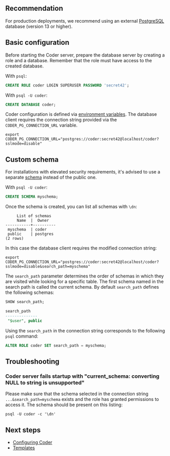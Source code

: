 ## Recommendation

For production deployments, we recommend using an external [PostgreSQL](https://www.postgresql.org/) database (version 13 or higher).

## Basic configuration

Before starting the Coder server, prepare the database server by creating a role and a database.
Remember that the role must have access to the created database.

With `psql`:

```sql
CREATE ROLE coder LOGIN SUPERUSER PASSWORD 'secret42';
```

With `psql -U coder`:

```sql
CREATE DATABASE coder;
```

Coder configuration is defined via [environment variables](../admin/configure.md).
The database client requires the connection string provided via the `CODER_PG_CONNECTION_URL` variable.

```console
export CODER_PG_CONNECTION_URL="postgres://coder:secret42@localhost/coder?sslmode=disable"
```

## Custom schema

For installations with elevated security requirements, it's advised to use a separate [schema](https://www.postgresql.org/docs/current/ddl-schemas.html) instead of the public one.

With `psql -U coder`:

```sql
CREATE SCHEMA myschema;
```

Once the schema is created, you can list all schemas with `\dn`:

```
     List of schemas
     Name  |  Owner
-----------+----------
 myschema  | coder
 public    | postgres
(2 rows)
```

In this case the database client requires the modified connection string:

```console
export CODER_PG_CONNECTION_URL="postgres://coder:secret42@localhost/coder?sslmode=disable&search_path=myschema"
```

The `search_path` parameter determines the order of schemas in which they are visited while looking for a specific table.
The first schema named in the search path is called the current schema. By default `search_path` defines the following schemas:

```sql
SHOW search_path;

search_path
--------------
 "$user", public
```

Using the `search_path` in the connection string corresponds to the following `psql` command:

```sql
ALTER ROLE coder SET search_path = myschema;
```

## Troubleshooting

### Coder server fails startup with "current_schema: converting NULL to string is unsupported"

Please make sure that the schema selected in the connection string `...&search_path=myschema` exists
and the role has granted permissions to access it. The schema should be present on this listing:

```console
psql -U coder -c '\dn'
```

## Next steps

- [Configuring Coder](../admin/configure.md)
- [Templates](../templates.md)
